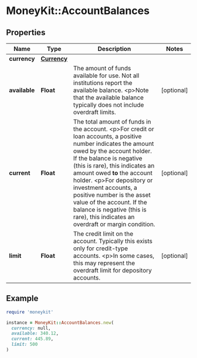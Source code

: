 # MoneyKit::AccountBalances

## Properties

| Name | Type | Description | Notes |
| ---- | ---- | ----------- | ----- |
| **currency** | [**Currency**](Currency.md) |  |  |
| **available** | **Float** | The amount of funds available for use.  Not all institutions report the available balance.             &lt;p&gt;Note that the available balance typically does not include overdraft limits. | [optional] |
| **current** | **Float** | The total amount of funds in the account.             &lt;p&gt;For credit or loan accounts, a positive number indicates the amount owed by the account holder.             If the balance is negative (this is rare), this indicates an amount owed **to** the account holder.             &lt;p&gt;For depository or investment accounts, a positive number is the asset value of the account.             If the balance is negative (this is rare), this indicates an overdraft or margin condition. | [optional] |
| **limit** | **Float** | The credit limit on the account.  Typically this exists only for credit-type accounts.             &lt;p&gt;In some cases, this may represent the overdraft limit for depository accounts. | [optional] |

## Example

```ruby
require 'moneykit'

instance = MoneyKit::AccountBalances.new(
  currency: null,
  available: 340.12,
  current: 445.89,
  limit: 500
)
```

